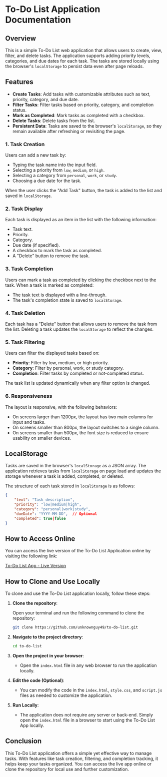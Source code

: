 # To-Do List Application Documentation

## Overview

This is a simple To-Do List web application that allows users to create, view, filter, and delete tasks. The application supports adding priority levels, categories, and due dates for each task. The tasks are stored locally using the browser's `localStorage` to persist data even after page reloads.

## Features

- **Create Tasks**: Add tasks with customizable attributes such as text, priority, category, and due date.
- **Filter Tasks**: Filter tasks based on priority, category, and completion status.
- **Mark as Completed**: Mark tasks as completed with a checkbox.
- **Delete Tasks**: Delete tasks from the list.
- **Persistent Data**: Tasks are saved to the browser's `localStorage`, so they remain available after refreshing or revisiting the page.

### 1. Task Creation

Users can add a new task by:
- Typing the task name into the input field.
- Selecting a priority from `low`, `medium`, or `high`.
- Selecting a category from `personal`, `work`, or `study`.
- Choosing a due date for the task.

When the user clicks the "Add Task" button, the task is added to the list and saved in `localStorage`.

### 2. Task Display

Each task is displayed as an item in the list with the following information:
- Task text.
- Priority.
- Category.
- Due date (if specified).
- A checkbox to mark the task as completed.
- A "Delete" button to remove the task.

### 3. Task Completion

Users can mark a task as completed by clicking the checkbox next to the task. When a task is marked as completed:
- The task text is displayed with a line-through.
- The task's completion state is saved to `localStorage`.

### 4. Task Deletion

Each task has a "Delete" button that allows users to remove the task from the list. Deleting a task updates the `localStorage` to reflect the changes.

### 5. Task Filtering

Users can filter the displayed tasks based on:
- **Priority**: Filter by low, medium, or high priority.
- **Category**: Filter by personal, work, or study category.
- **Completion**: Filter tasks by completed or not-completed status.

The task list is updated dynamically when any filter option is changed.

### 6. Responsiveness

The layout is responsive, with the following behaviors:
- On screens larger than 1200px, the layout has two main columns for input and tasks.
- On screens smaller than 800px, the layout switches to a single column.
- On screens smaller than 500px, the font size is reduced to ensure usability on smaller devices.

## LocalStorage

Tasks are saved in the browser's `localStorage` as a JSON array. The application retrieves tasks from `localStorage` on page load and updates the storage whenever a task is added, completed, or deleted.

The structure of each task stored in `localStorage` is as follows:
```json
{
    "text": "Task description",
    "priority": "low|medium|high",
    "category": "personal|work|study",
    "dueDate": "YYYY-MM-DD",  // Optional
    "completed": true|false
}
```

## How to Access Online

You can access the live version of the To-Do List Application online by visiting the following link:

[To-Do List App - Live Version](https://unknownguy-to-do.vercel.app/)

## How to Clone and Use Locally

To clone and use the To-Do List application locally, follow these steps:

1. **Clone the repository**:

   Open your terminal and run the following command to clone the repository:

   ```bash
   git clone https://github.com/unknownguy49/to-do-list.git

2. **Navigate to the project directory**:

   ```bash
   cd to-do-list
   ```

3. **Open the project in your browser**:
   - Open the `index.html` file in any web browser to run the application locally.

4. **Edit the code (Optional)**:
   - You can modify the code in the `index.html`, `style.css`, and `script.js` files as needed to customize the application.

5. **Run Locally**:
   - The application does not require any server or back-end. Simply open the `index.html` file in a browser to start using the To-Do List App locally.

## Conclusion

This To-Do List application offers a simple yet effective way to manage tasks. With features like task creation, filtering, and completion tracking, it helps keep your tasks organized. You can access the live app online or clone the repository for local use and further customization.